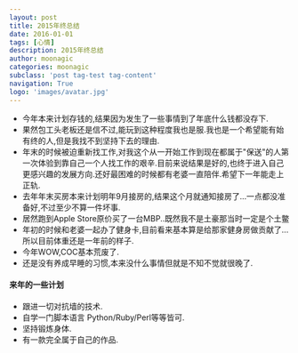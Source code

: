 ```yaml
---
layout: post
title: 2015年终总结
date: 2016-01-01
tags: [心情]
description: 2015年终总结
author: moonagic
categories: moonagic
subclass: 'post tag-test tag-content'
navigation: True
logo: 'images/avatar.jpg'
---
```


* 今年本来计划存钱的,结果因为发生了一些事情到了年底什么钱都没存下.
* 果然包工头老板还是信不过,能玩到这种程度我也是服.我也是一个希望能有始有终的人,但是我找不到坚持下去的理由.
* 年末的时候被迫重新找工作,对我这个从一开始工作到现在都属于"保送"的人第一次体验到靠自己一个人找工作的艰辛.目前来说结果是好的,也终于进入自己更感兴趣的发展方向.还好最困难的时候都有老婆一直陪伴.希望下一年能走上正轨.
* 去年年末买房本来计划明年9月接房的,结果这个月就通知接房了...一点都没准备好,不过至少不算一件坏事.
* 居然跑到Apple Store原价买了一台MBP..既然我不是土豪那当时一定是个土鳖
* 年初的时候和老婆一起办了健身卡,目前看来基本算是给那家健身房做贡献了...所以目前体重还是一年前的样子.
* 今年WOW,COC基本荒废了.
* 还是没有养成早睡的习惯,本来没什么事情但就是不知不觉就很晚了.


#### 来年的一些计划
* 跟进一切对抗墙的技术.
* 自学一门脚本语言 Python/Ruby/Perl等等皆可.
* 坚持锻炼身体.
* 有一款完全属于自己的作品.
